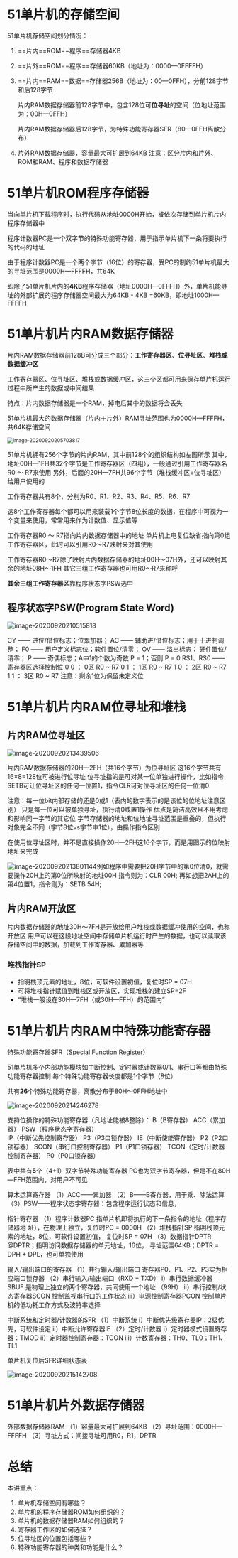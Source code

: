 # 51单片机的存储空间

51单片机存储空间划分情况：

1. ==片内==ROM==程序==存储器4KB

2. ==片外==ROM==程序==存储器60KB（地址为：0000—0FFFFH）

3. ==片内==RAM==数据==存储器256B（地址为：00—0FFH），分前128字节和后128字节

   片内RAM数据存储器前128字节中，包含128位可**位寻址**的空间（位地址范围为：00H—0FFH）

   片内RAM数据存储器后128字节，为特殊功能寄存器SFR（80—0FFH离散分布）

4. 片外RAM数据存储器，容量最大可扩展到64KB
   注意：区分片内和片外、ROM和RAM、程序和数据存储器

# 51单片机ROM程序存储器

当向单片机下载程序时，执行代码从地址0000H开始，被依次存储到单片机片内程序存储器中

程序计数器PC是一个双字节的特殊功能寄存器，用于指示单片机下一条将要执行的代码的地址

由于程序计数器PC是一个两个字节（16位）的寄存器，受PC的制约51单片机最大的寻址范围是0000H—FFFFH，共64K

即除了51单片机片内的**4KB**程序存储器（地址0000H—0FFFH）外，单片机能寻址的外部扩展的程序存储器空间最大为64KB - 4KB =60KB，即地址1000H—FFFFH

# 51单片机片内RAM数据存储器

片内RAM数据存储器前128B可分成三个部分：**工作寄存器区**、**位寻址区**、**堆栈或数据缓冲区**

工作寄存器区、位寻址区、堆栈或数据缓冲区，这三个区都可用来保存单片机运行过程中所产生的数据或中间结果

特点：片内数据存储器是一个RAM，掉电后其中的数据将会丢失

51单片机最大的数据存储器（片内＋片外）RAM寻址范围也为0000H—FFFFH，共64K存储空间

<img src="C:\Users\12548\Documents\GitHub\Notebooks\课程笔记\单片机\Untitled.assets\image-20200920205703817.png" alt="image-20200920205703817" style="zoom:80%;" />

51单片机拥有256个字节的片内RAM，其中前128个的组织结构如左图所示
其中，地址00H—1FH共32个字节是工作寄存器区（四组），一般通过引用工作寄存器名R0 ～ R7来使用
另外，后面的20H—7FH共96个字节（堆栈缓冲区+位寻址区）给用户使用的

工作寄存器共有8个，分别为R0、R1、R2、R3、R4、R5、R6、R7

这8个工作寄存器每个都可以用来装载1个字节8位长度的数据，在程序中可视为一个变量来使用，常常用来作为计数值、显示值等

工作寄存器R0 ～ R7指向片内数据存储器中的地址
单片机上电复位缺省指向第0组工作寄存器区，此时可以引用R0～R7映射来对其使用

工作寄存器R0～R7除了映射片内数据存储器的地址00H～07H外，还可以映射其余的地址08H～1FH
其它三组工作寄存器也可用R0～R7来称呼

**其余三组工作寄存器区**靠程序状态字PSW选中

## 程序状态字PSW(Program State Word)

<img src="C:\Users\12548\Documents\GitHub\Notebooks\课程笔记\单片机\Untitled.assets\image-20200920210515818.png" alt="image-20200920210515818" style="zoom:100%;" />

CY —— 进位/借位标志；位累加器；
AC —— 辅助进/借位标志；用于十进制调整；
F0  —— 用户定义标志位；软件置位/清零；
OV —— 溢出标志； 硬件置位/清零；
P   —— 奇偶标志；A中1的个数为奇数 P = 1；否则 P = 0
RS1、RS0 ——寄存器区选择控制位
                0  0 ：    0区   R0 ~ R7
                0  1 ：    1区   R0 ~ R7
                1  0 ：    2区   R0 ~ R7
                1  1 ：    3区   R0 ~ R7 
注意：剩余1位为保留未定义位

# 51单片机片内RAM位寻址和堆栈

## 片内RAM位寻址区

![image-20200920213439506](C:\Users\12548\Documents\GitHub\Notebooks\课程笔记\单片机\Untitled.assets\image-20200920213439506.png)

片内RAM数据存储器的20H—2FH（共16个字节）为位寻址区
这16个字节共有16×8=128位可被进行位寻址
位寻址指的是可对某一位单独进行操作，比如指令SETB可让位寻址区的任何一位置1，指令CLR可对位寻址区的任何一位清0

注意：每一位bit内部存储的还是0或1（表内的数字表示的是该位的位地址注意区别）
只是每一位可以被单独寻址，执行清0或置1操作
优点是简洁高效且不用考虑和影响同一字节的其它位
字节存储器的地址和位地址寻址范围是重叠的，但执行对象完全不同（字节8位vs字节中1位），由操作指令区别

在使用位寻址区时，并不是直接操作20H—2FH这16个字节，而是用图示的位映射地址来完成

![image-20200920213801144](C:\Users\12548\Documents\GitHub\Notebooks\课程笔记\单片机\Untitled.assets\image-20200920213801144.png)例如程序中需要把20H字节中的第0位清0，就需要操作20H上的第0位所映射的地址00H
     指令则为：CLR  00H;
再如想把2AH上的第4位置1，指令则为：SETB	54H;

## 片内RAM开放区

片内数据存储器的地址30H～7FH是开放给用户堆栈或数据缓冲使用的空间，也称开放区
用户可以在这段地址空间中存储单片机运行时产生的数据，也可以读取该存储空间中的数据，加载到工作寄存器、累加器等

### 堆栈指针SP

- 指明栈顶元素的地址，8位，可软件设置初值，复位时SP = 07H
- 可将堆栈指针赋值到堆栈区或开放区，实现堆栈的建立SP=2F
- “堆栈一般设在30H—7FH（或30H—FFH）的范围内”

# 51单片机片内RAM中特殊功能寄存器

特殊功能寄存器SFR（Special Function Register）

51单片机多个内部功能模块如中断控制、定时器或计数器0/1、串行口等都由特殊功能寄存器控制
每个特殊功能寄存器长度都是1个字节（8位）

共有**26**个特殊功能寄存器，离散分布于80H～0FFH地址中

![image-20200920214246278](C:\Users\12548\Documents\GitHub\Notebooks\课程笔记\单片机\Untitled.assets\image-20200920214246278.png)

支持位操作的特殊功能寄存器（凡地址能被8整除）：
B（B寄存器）    ACC（累加器）    PSW（程序状态字寄存器）  
IP（中断优先控制寄存器）     P3（P3口锁存器）     IE（中断使能寄存器）
P2（P2口锁存器）    SCON（串行口控制寄存器）
P1（P1口锁存器）    TCON（定时/计数器控制寄存器）     P0（P0口锁存器）

表中共有**5**个（4+1）双字节特殊功能寄存器
PC也为双字节寄存器，但是不在80H—FFH范围内，对用户不可见

算术运算寄存器
（1）ACC——累加器
（2）B——B寄存器，用于乘、除法运算
（3）PSW——程序状态字寄存器：包含程序运行状态和信息，

指针寄存器
（1）程序计数器PC
指单片机即将执行的下一条指令的地址（程序存储器地
址），在物理上独立，复位时PC = 0000H
（2）堆栈指针SP
指明栈顶元素的地址，8位，可软件设置初值，
复位时SP = 07H
（3）数据指针DPTR
@DPTR；指明访问数据存储器的单元地址，16位，
寻址范围64KB；DPTR = DPH + DPL，也可单独使用

输入/输出端口的寄存器
（1）并行输入/输出端口
    寄存器P0、P1、P2、P3实为相应端口锁存器
（2）串行输入/输出端口（RXD + TXD）
     i）串行数据缓冲器 SBUF
           是物理上独立的两个寄存器，共同使用一个地址 （99H）
     ii）串行控制/状态寄存器SCON
            控制监视串行口的工作状态
     iii）电源控制寄存器PCON
            控制单片机的低功耗工作方式及波特率选择

中断系统和定时器/计数器的SFR
（1）中断系统
           i）中断优先级寄存器IP：2级优先，可软件设定
           ii）中断允许寄存器IE
（2）定时/计数器
           i）定时器模式设置寄存器：TMOD
          ii）定时器控制寄存器：TCON
          iii）计数寄存器：TH0、TL0；TH1、TL1

单片机复位后SFR详细状态表

![image-20200920215142708](C:\Users\12548\Documents\GitHub\Notebooks\课程笔记\单片机\Untitled.assets\image-20200920215142708.png)



# 51单片机片外数据存储器

外部数据存储器RAM
（1）容量最大可扩展到64KB
（2）寻址范围：0000H—FFFFH
（3）寻址方式：间接寻址可用R0，R1，DPTR 

# **总结**

本讲重点：

1. 单片机存储空间有哪些？
2. 单片机的程序存储器ROM如何组织的？
3. 单片机的数据存储器RAM如何组织的？
4. 寄存器工作区的如何选择？
5. 位寻址区的位置包括哪些？
6. 特殊功能寄存器的种类和功能是什么？